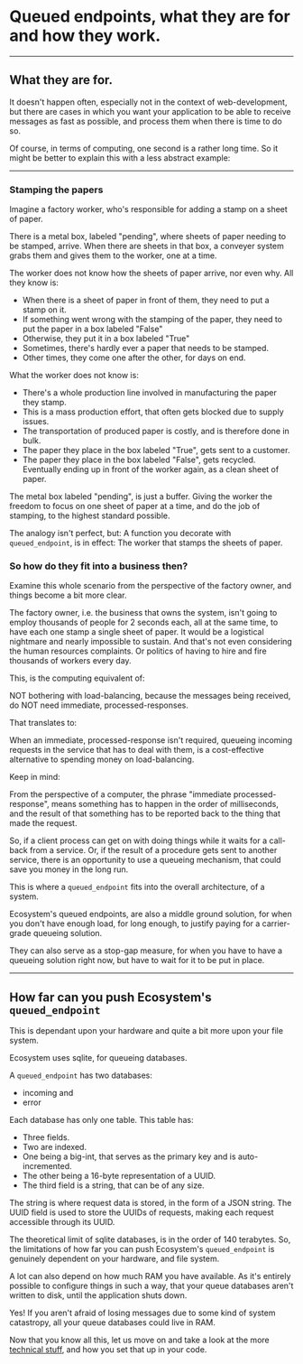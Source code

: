 # Queued endpoints, what they are for and how they work.

---
## What they are for.

It doesn't happen often, especially not in the context of web-development, but
there are cases in which you want your application to be able to receive messages
as fast as possible, and process them when there is time to do so.

Of course, in terms of computing, one second is a rather long time. So it might
be better to explain this with a less abstract example:

---
### Stamping the papers

Imagine a factory worker, who's responsible for adding a stamp on a sheet of paper.

There is a metal box, labeled "pending", where sheets of paper needing to be stamped,
arrive. When there are sheets in that box, a conveyer system grabs them and gives
them to the worker, one at a time.

The worker does not know how the sheets of paper arrive, nor even why. All they
know is:
- When there is a sheet of paper in front of them, they need to put a stamp on it.
- If something went wrong with the stamping of the paper, they need to put the paper in a box labeled "False"
- Otherwise, they put it in a box labeled "True"
- Sometimes, there's hardly ever a paper that needs to be stamped.
- Other times, they come one after the other, for days on end.

What the worker does not know is:
- There's a whole production line involved in manufacturing the paper they stamp.
- This is a mass production effort, that often gets blocked due to supply issues.
- The transportation of produced paper is costly, and is therefore done in bulk.
- The paper they place in the box labeled "True", gets sent to a customer.
- The paper they place in the box labeled "False", gets recycled. Eventually ending up in front of the worker again, as a clean sheet of paper.

The metal box labeled "pending", is just a buffer. Giving the worker the
freedom to focus on one sheet of paper at a time, and do the job of stamping,
to the highest standard possible.

The analogy isn't perfect, but: A function you decorate with `queued_endpoint`,
is in effect: The worker that stamps the sheets of paper.

### So how do they fit into a business then?
Examine this whole scenario from the perspective of the factory owner,
and things become a bit more clear.

The factory owner, i.e. the business that owns the system, isn't going to employ
thousands of people for 2 seconds each, all at the same time, to have each one
stamp a single sheet of paper. It would be a logistical nightmare and nearly
impossible to sustain. And that's not even considering the human resources
complaints. Or politics of having to hire and fire thousands of workers every
day.

This, is the computing equivalent of:

NOT bothering with load-balancing, because the messages being received, do NOT
need immediate, processed-responses.

That translates to:

When an immediate, processed-response isn't required, queueing incoming requests
in the service that has to deal with them, is a cost-effective alternative to
spending money on load-balancing.

Keep in mind:

From the perspective of a computer, the phrase "immediate processed-response",
means something has to happen in the order of milliseconds, and the result of
that something has to be reported back to the thing that made the request.

So, if a client process can get on with doing things while it waits for a
call-back from a service. Or, if the result of a procedure gets sent to another
service, there is an opportunity to use a queueing mechanism, that could save
you money in the long run.

This is where a `queued_endpoint` fits into the overall architecture, of a system.

Ecosystem's queued endpoints, are also a middle ground solution, for when you
don't have enough load, for long enough, to justify paying for a carrier-grade
queueing solution.

They can also serve as a stop-gap measure, for when you have to have a queueing
solution right now, but have to wait for it to be put in place.

---
## How far can you push Ecosystem's `queued_endpoint`

This is dependant upon your hardware and quite a bit more upon your file system.

Ecosystem uses sqlite, for queueing databases.

A `queued_endpoint` has two databases:
- incoming and
- error

Each database has only one table. This table has:
- Three fields.
- Two are indexed.
- One being a big-int, that serves as the primary key and is auto-incremented.
- The other being a 16-byte representation of a UUID.
- The third field is a string, that can be of any size.

The string is where request data is stored, in the form of a JSON string.
The UUID field is used to store the UUIDs of requests, making each request
accessible through its UUID.

The theoretical limit of sqlite databases, is in the order of 140 terabytes. So,
the limitations of how far you can push Ecosystem's `queued_endpoint` is genuinely
dependent on your hardware, and file system.

A lot can also depend on how much RAM you have available. As it's entirely possible to
configure things in such a way, that your queue databases aren't written to disk, until
the application shuts down.

Yes! If you aren't afraid of losing messages due to some kind of system catastropy,
all your queue databases could live in RAM.

Now that you know all this, let us move on and take a look at the more
[technical stuff](./technical_stuff.md), and how you set that up in your code.
